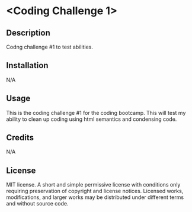 # <Coding Challenge 1>

## Description

Codng challenge #1 to test abilities. 


## Installation

N/A

## Usage

This is the coding challenge #1 for the coding bootcamp.  This will test my ability to clean up coding using html semantics and condensing code. 

## Credits

N/A

## License

MIT license.  A short and simple permissive license with conditions only requiring preservation of copyright and license notices. Licensed works, modifications, and larger works may be distributed under different terms and without source code.







